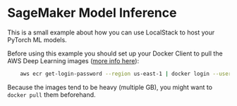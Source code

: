 # SageMaker Model Inference

This is a small example about how you can use LocalStack to host your PyTorch ML models.

Before using this example you should set up your Docker Client to pull the AWS Deep Learning images ([more info here](https://github.com/aws/deep-learning-containers/blob/master/available_images.md)):

```bash
    aws ecr get-login-password --region us-east-1 | docker login --username AWS --password-stdin 763104351884.dkr.ecr.us-east-1.amazonaws.com
```

Because the images tend to be heavy (multiple GB), you might want to `docker pull` them beforehand.